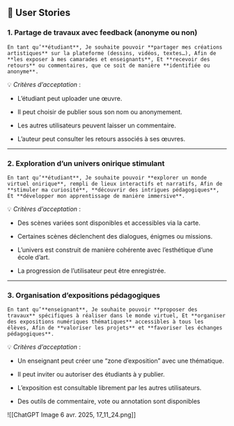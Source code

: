 ## 📘 User Stories

### 1. Partage de travaux avec feedback (anonyme ou non)

`En tant qu’**étudiant**, Je souhaite pouvoir **partager mes créations artistiques** sur la plateforme (dessins, vidéos, textes…), Afin de **les exposer à mes camarades et enseignants**, Et **recevoir des retours** ou commentaires, que ce soit de manière **identifiée ou anonyme**.`

💡 _Critères d’acceptation_ :

- L’étudiant peut uploader une œuvre.
    
- Il peut choisir de publier sous son nom ou anonymement.
    
- Les autres utilisateurs peuvent laisser un commentaire.
    
- L’auteur peut consulter les retours associés à ses œuvres.
    

---

### 2. Exploration d’un univers onirique stimulant

`En tant qu’**étudiant**, Je souhaite pouvoir **explorer un monde virtuel onirique**, rempli de lieux interactifs et narratifs, Afin de **stimuler ma curiosité**, **découvrir des intrigues pédagogiques**, Et **développer mon apprentissage de manière immersive**.`

💡 _Critères d’acceptation_ :

- Des scènes variées sont disponibles et accessibles via la carte.
    
- Certaines scènes déclenchent des dialogues, énigmes ou missions.
    
- L’univers est construit de manière cohérente avec l’esthétique d’une école d’art.
    
- La progression de l’utilisateur peut être enregistrée.
    

---

### 3. Organisation d’expositions pédagogiques

`En tant qu’**enseignant**, Je souhaite pouvoir **proposer des travaux** spécifiques à réaliser dans le monde virtuel, Et **organiser des expositions numériques thématiques** accessibles à tous les élèves, Afin de **valoriser les projets** et **favoriser les échanges pédagogiques**.`

💡 _Critères d’acceptation_ :

- Un enseignant peut créer une “zone d’exposition” avec une thématique.
    
- Il peut inviter ou autoriser des étudiants à y publier.
    
- L’exposition est consultable librement par les autres utilisateurs.
    
- Des outils de commentaire, vote ou annotation sont disponibles

![[ChatGPT Image 6 avr. 2025, 17_11_24.png]]